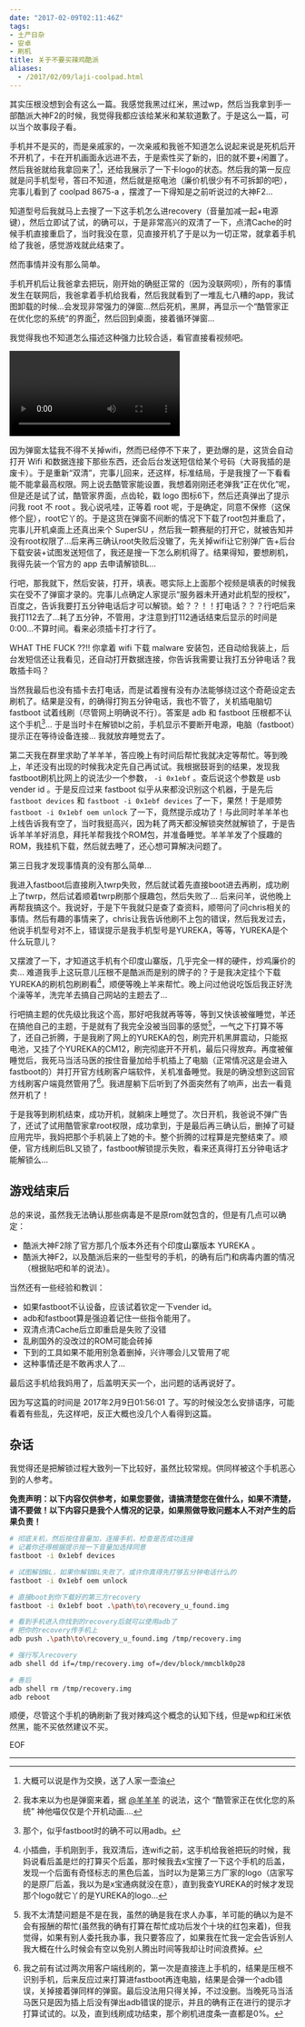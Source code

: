 ```yaml
---
date: "2017-02-09T02:11:46Z"
tags:
- 土产日杂
- 安卓
- 刷机
title: 关于不要买辣鸡酷派
aliases:
  - /2017/02/09/laji-coolpad.html
---
```


其实压根没想到会有这么一篇。我感觉我黑过红米，黑过wp，然后当我拿到手一部酷派大神F2的时候，我觉得我都应该给某米和某软道歉了。于是这么一篇，可以当个故事段子看。

<!--more-->

手机并不是买的，而是亲戚家的，一次亲戚和我爸不知道怎么说起来说是死机后开不开机了，卡在开机画面永远进不去，于是索性买了新的，旧的就不要+闲置了。然后我爸就给我拿回来了[^1]，还给我展示了一下卡logo的状态。然后我的第一反应就是问手机型号，答曰不知道，然后就是抠电池（廉价机很少有不可拆卸的吧），完事儿看到了 coolpad 8675-a ，摆渡了一下得知是之前听说过的大神F2...

知道型号后我就马上去搜了一下这手机怎么进recovery（音量加减一起+电源键），然后立即试了试，的确可以，于是非常高兴的双清了一下，点清Cache的时候手机直接重启了，当时我没在意，见直接开机了于是以为一切正常，就拿着手机给了我爸，感觉游戏就此结束了。

然而事情并没有那么简单。

手机开机后让我爸拿去把玩，刚开始的确挺正常的（因为没联网呗），所有的事情发生在联网后，我爸拿着手机给我看，然后我就看到了一堆乱七八糟的app，我试图卸载的时候...会发现非常强力的弹窗...然后死机，黑屏，再显示一个“酷管家正在优化您的系统”的界面[^2]，然后回到桌面，接着循环弹窗...

我觉得我也不知道怎么描述这种强力比较合适，看官直接看视频吧。

<video src="https://github.com/BLumia/blumia.github.io/blob/master/media/best-smartphone.mp4?raw=true" controls>
你该换浏览器了。
</video>

因为弹窗太猛我不得不关掉wifi，然而已经停不下来了，更劲爆的是，这货会自动打开 Wifi 和数据连接下那些东西，还会后台发送短信给某个号码（大哥我插的是废卡）。于是重新“双清”，完事儿回来，还这样，标准结局，于是我搜了一下看看能不能拿最高权限。网上说去酷管家能设置，我想着刚刚还老弹我“正在优化”呢，但是还是试了试，酷管家界面，点齿轮，戳 logo 图标6下，然后还真弹出了提示问我 root 不 root 。我心说吼哇，正等着 root 呢，于是确定，同意不保修（这保修个屁），root它丫的。于是这货在弹窗不间断的情况下下载了root包并重启了，完事儿开机桌面上还真出来个 SuperSU ，然后我一颗赛艇的打开它，就被告知并没有root权限了...后来再三确认root失败后没辙了，先关掉wifi让它别弹广告+后台下载安装+试图发送短信了，我还是搜一下怎么刷机得了。结果得知，要想刷机，我得先装一个官方的 app 去申请解锁BL...

行吧，那我就下，然后安装，打开，填表。嗯实际上上面那个视频是填表的时候我实在受不了弹窗才录的。完事儿点确定人家提示“服务器未开通对此机型的授权”，百度之，告诉我要打五分钟电话后才可以解锁。蛤？？！！打电话？？？行吧后来我打112去了...耗了五分钟，不管用，才注意到打112通话结束后显示的时间是0:00...不算时间。看来必须插卡打才行了。

WHAT THE FUCK ??!! 你拿着 wifi 下载 malware 安装包，还自动给我装上，后台发短信还让我看见，还自动打开数据连接，你告诉我需要让我打五分钟电话？我敢插卡吗？

当然我最后也没有插卡去打电话，而是试着搜有没有办法能够绕过这个奇葩设定去刷机了。结果是没有，的确得打狗五分钟电话，我也不管了，关机插电脑切 fastboot 试着线刷（尽管网上明确说不行）。答案是 adb 和 fastboot 压根都不认这个手机[^3]... 于是当时卡在解锁bl之前，手机显示不要断开电源，电脑（fastboot）提示正在等待设备连接... 我就放弃睡觉去了。

第二天我在群里求助了羊羊羊，答应晚上有时间后帮忙我就决定等帮忙。等到晚上，羊还没有出现的时候我决定先自己再试试。我根据鼓哥到的结果，发现我fastboot刷机比网上的说法少一个参数， `-i 0x1ebf` 。查后说这个参数是 usb vender id 。于是反应过来 fastboot 似乎从来都没识别这个机器，于是先后 `fastboot devices` 和 `fastboot -i 0x1ebf devices` 了一下，果然！于是顺势 `fastboot -i 0x1ebf oem unlock` 了一下，竟然提示成功了！与此同时羊羊羊也上线告诉我有空了，当时我挺高兴，因为耗了两天都没解锁突然就解锁了，于是告诉羊羊羊好消息，拜托羊帮我找个ROM包，并准备睡觉。羊羊羊发了个膜趣的ROM，我挂机下载，然后就去睡了，还心想可算解决问题了。

第三日我才发现事情真的没有那么简单...

我进入fastboot后直接刷入twrp失败，然后就试着先直接boot进去再刷，成功刷上了twrp，然后试着顺着twrp刷那个膜趣包，然后失败了... 后来问羊，说他晚上再帮我搞这个。我说好，于是下午我就只是查了查资料，顺带问了问chris相关的事情。然后有趣的事情来了，chris让我告诉他刷不上包的错误，然后我发过去，他说手机型号对不上，错误提示是我手机型号是YUREKA，等等，YUREKA是个什么玩意儿？

又摆渡了一下，才知道这手机有个印度山寨版，几乎完全一样的硬件，炒鸡廉价的卖... 难道我手上这玩意儿压根不是酷派而是别的牌子的？于是我决定挂个下载YUREKA的刷机包刷刷看[^6]，顺便等晚上羊来帮忙。晚上问过他说吃饭后我正好洗个澡等羊，洗完羊去搞自己网站的主题去了...

行吧搞主题的优先级比我这个高，那好吧我就再等等，等到又快该被催睡觉，羊还在搞他自己的主题，于是就有了我完全没被当回事的感觉[^4]，一气之下打算不等了，还自己折腾，于是我刷了网上的YUREKA的包，刷完开机黑屏震动，只能抠电池，又挂了个YUREKA的CM12，刷完彻底开不开机，最后只得放弃。再度被催睡觉后，我死马当活马医的按住音量加给手机插上了电脑（正常情况这是会进入fastboot的）并打开官方线刷客户端软件，关机准备睡觉。我是的确没想到这回官方线刷客户端竟然管用了[^5]。我进屋躺下后听到了外面突然有了响声，出去一看竟然开机了！

于是我等到刷机结束，成功开机，就躺床上睡觉了。次日开机，我爸说不弹广告了，还试了试用酷管家拿root权限，成功拿到，于是最后再三确认后，删掉了可疑应用完毕，我妈把那个手机装上了她的卡。整个折腾的过程算是完整结束了。顺便，官方线刷后BL又锁了，fastboot解锁提示失败，看来还真得打五分钟电话才能解锁么...

## 游戏结束后

总的来说，虽然我无法确认那些病毒是不是原rom就包含的，但是有几点可以确定：

 - 酷派大神F2除了官方那几个版本外还有个印度山寨版本 YUREKA 。
 - 酷派大神F2，以及酷派后来的一些型号的手机，的确有后门和病毒内置的情况（根据贴吧和羊的说法）。

当然还有一些经验和教训：

 - 如果fastboot不认设备，应该试着钦定一下vender id。
 - adb和fastboot算是强迫着记住一些指令能用了。
 - 双清点清Cache后立即重启是失败了没错
 - 乱刷国外的没改过的ROM可能会砖掉
 - 下到的工具如果不能用别急着删掉，兴许哪会儿又管用了呢
 - 这种事情还是不敢再求人了...
 
最后这手机给我妈用了，后盖明天买一个，出问题的话再说好了。

因为写这篇的时间是 2017年2月9日01:56:01 了。写的时候没怎么安排语序，可能看着有些乱，先这样吧，反正大概也没几个人看得到这篇。

## 杂话

我觉得还是把解锁过程大致列一下比较好，虽然比较常规。供同样被这个手机恶心到的人参考。

**免责声明：以下内容仅供参考，如果您要做，请搞清楚您在做什么，如果不清楚，请不要做！以下内容只是我个人情况的记录，如果照做导致问题本人不对产生的后果负责！**

``` bash
# 彻底关机，然后按住音量加，连接手机，检查是否成功连接
# 记着你还得根据提示按一下音量加选择同意
fastboot -i 0x1ebf devices

# 试图解锁BL，如果你解锁BL失败了，或许你真得先打够五分钟电话什么的
fastboot -i 0x1ebf oem unlock

# 直接boot到你下载好的第三方recovery
fastboot -i 0x1ebf boot .\path\to\recovery_u_found.img

# 看到手机进入你找到的recovery后就可以使用adb了
# 把你的recovery传手机上
adb push .\path\to\recovery_u_found.img /tmp/recovery.img

# 强行写入recovery
adb shell dd if=/tmp/recovery.img of=/dev/block/mmcblk0p28

# 善后
adb shell rm /tmp/recovery.img
adb reboot
```

顺便，尽管这个手机的确刷新了我对辣鸡这个概念的认知下线，但是wp和红米依然黑，能不买依然建议不买。

EOF

---------------------------------------

[^1]: 大概可以说是作为交换，送了人家一壶油  
[^2]: 我本来以为也是弹窗来着，据 [@羊羊羊](https://vulpot.oschina.io/) 的说法，这个 “酷管家正在优化您的系统” 神他喵仅仅是个开机动画.... 
[^3]: 那个，似乎fastboot时的确不可以用adb。  
[^4]: 我不太清楚问题是不是在我，虽然的确是我在求人办事，羊可能的确以为是不会有报酬的帮忙(虽然我的确有打算在帮忙成功后发个十块的红包来着)，但我觉得，如果有别人委托我办事，我只要答应了，如果我在忙我一定会告诉别人我大概在什么时候会有空以免别人腾出时间等我却让时间浪费掉。  
[^5]: 我之前有试过两次用客户端线刷的，第一次是直接连上手机的，结果是压根不识别手机，后来反应过来打算进fastboot再连电脑，结果是会弹一个adb错误，关掉接着弹同样的弹窗。最后没法用只得关掉，不过没删。当晚死马当活马医只是因为插上后没有弹出adb错误的提示，并且的确有正在进行的提示才打算试试的。以及，直到线刷成功结束，那个刷机进度条一直都是0%。  
[^6]: 小插曲，手机刚到手，我双清后，连wifi之前，这手机给我爸把玩的时候，我妈说看后盖是烂的打算买个后盖，那时候我去x宝搜了一下这个手机的后盖，发现一个后面有奇怪标志的黑色后盖，当时以为是第三方厂家的logo（店家写的是原厂后盖，我以为是x宝通病就没在意），直到我查YUREKA的时候才发现那个logo就它丫的是YUREKA的logo...
